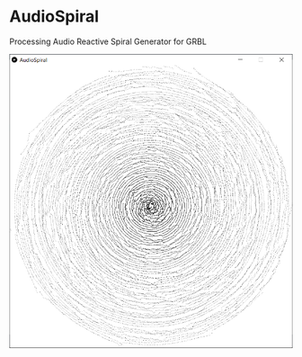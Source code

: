 # AudioSpiral
Processing Audio Reactive Spiral Generator for GRBL

![Example Spiral](https://github.com/MakeBmth/AudioSpiral/blob/master/example1.PNG)
